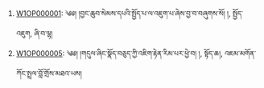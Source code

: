 1. [W1OP000001](https://github.com/OpenPecha/W1OP000001): ༄༅། །བྱང་ཆུབ་སེམས་དཔའི་སྤྱོད་པ་ལ་འཇུག་པ་ཞེས་བྱ་བ་བཞུགས་སོ། །, སྤྱོད་འཇུག, ཞི་བ་ལྷ།
1. [W1OP000005](https://github.com/OpenPecha/W1OP000005): ༄༅། །གདུལ་ཞིང་སྣོད་བཅུད་ཀྱི་འཇིག་རྟེན་རིམ་པར་ཕྱེ་བ། །, སྟོད་ཆ།, འཇམ་མགོན་ཀོང་སྤྲལ་བློ་གྲོས་མཐའ་ཡས།
